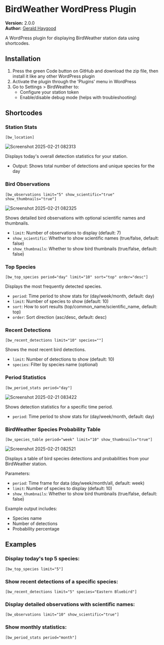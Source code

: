 # BirdWeather WordPress Plugin

**Version:** 2.0.0  
**Author:** [Gerald Haygood](https://github.com/bcardi0427/)

A WordPress plugin for displaying BirdWeather station data using shortcodes.

## Installation

1. Press the green Code button on GitHub and download the zip file, then install it like any other WordPress plugin
2. Activate the plugin through the 'Plugins' menu in WordPress
3. Go to Settings > BirdWeather to:
   * Configure your station token
   * Enable/disable debug mode (helps with troubleshooting)

## Shortcodes

### Station Stats

```shortcode
[bw_location]
```
![Screenshot 2025-02-21 082313](https://github.com/user-attachments/assets/12bfc676-645c-49aa-9ed2-b7000ba5467c)


Displays today's overall detection statistics for your station.

* Output: Shows total number of detections and unique species for the day

### Bird Observations

```shortcode
[bw_observations limit="5" show_scientific="true" show_thumbnails="true"]
```
![Screenshot 2025-02-21 082325](https://github.com/user-attachments/assets/42575482-7d2c-43a8-aff9-7a0f5e5d247a)


Shows detailed bird observations with optional scientific names and thumbnails.

* `limit`: Number of observations to display (default: 7)
* `show_scientific`: Whether to show scientific names (true/false, default: false)
* `show_thumbnails`: Whether to show bird thumbnails (true/false, default: false)

### Top Species

```shortcode
[bw_top_species period="day" limit="10" sort="top" order="desc"]
```

Displays the most frequently detected species.

* `period`: Time period to show stats for (day/week/month, default: day)
* `limit`: Number of species to show (default: 10)
* `sort`: How to sort results (top/common_name/scientific_name, default: top)
* `order`: Sort direction (asc/desc, default: desc)

### Recent Detections

```shortcode
[bw_recent_detections limit="10" species=""]
```

Shows the most recent bird detections.

* `limit`: Number of detections to show (default: 10)
* `species`: Filter by species name (optional)

### Period Statistics

```shortcode
[bw_period_stats period="day"]
```
![Screenshot 2025-02-21 083422](https://github.com/user-attachments/assets/55e9e74e-1869-4883-b342-b49ff2489e0e)

Shows detection statistics for a specific time period.

* `period`: Time period to show stats for (day/week/month, default: day)

### BirdWeather Species Probability Table

```shortcode
[bw_species_table period="week" limit="10" show_thumbnails="true"]
```
![Screenshot 2025-02-21 082521](https://github.com/user-attachments/assets/67f1d859-fc74-41d5-8139-1411564a34e3)

Displays a table of bird species detections and probabilities from your BirdWeather station.

Parameters:
- `period`: Time frame for data (day/week/month/all, default: week)
- `limit`: Number of species to display (default: 10)
- `show_thumbnails`: Whether to show bird thumbnails (true/false, default: false)

Example output includes:
- Species name
- Number of detections
- Probability percentage

## Examples

### Display today's top 5 species:

```shortcode
[bw_top_species limit="5"]
```

### Show recent detections of a specific species:

```shortcode
[bw_recent_detections limit="5" species="Eastern Bluebird"]
```

### Display detailed observations with scientific names:

```shortcode
[bw_observations limit="10" show_scientific="true"]
```

### Show monthly statistics:

```shortcode
[bw_period_stats period="month"]
